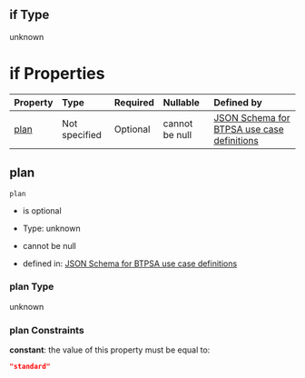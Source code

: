 ## if Type

unknown

# if Properties

| Property      | Type          | Required | Nullable       | Defined by                                                                                                                                                                                                                                  |
| :------------ | :------------ | :------- | :------------- | :------------------------------------------------------------------------------------------------------------------------------------------------------------------------------------------------------------------------------------------ |
| [plan](#plan) | Not specified | Optional | cannot be null | [JSON Schema for BTPSA use case definitions](btpsa-usecase-properties-services-items-allof-1-then-allof-81-then-allof-0-if-properties-plan.md "undefined#/properties/services/items/allOf/1/then/allOf/81/then/allOf/0/if/properties/plan") |

## plan



`plan`

*   is optional

*   Type: unknown

*   cannot be null

*   defined in: [JSON Schema for BTPSA use case definitions](btpsa-usecase-properties-services-items-allof-1-then-allof-81-then-allof-0-if-properties-plan.md "undefined#/properties/services/items/allOf/1/then/allOf/81/then/allOf/0/if/properties/plan")

### plan Type

unknown

### plan Constraints

**constant**: the value of this property must be equal to:

```json
"standard"
```
